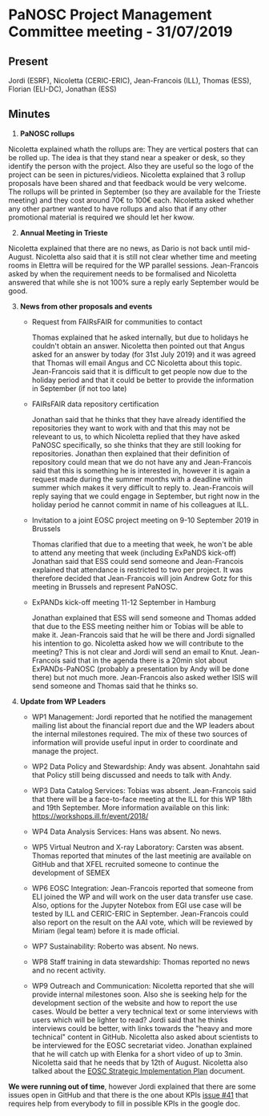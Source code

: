 PaNOSC Project Management Committee meeting - 31/07/2019
=======================================================================

Present
-------

Jordi (ESRF), Nicoletta (CERIC-ERIC), Jean-Francois (ILL), Thomas (ESS), Florian (ELI-DC), Jonathan (ESS)


Minutes
-------

1. **PaNOSC rollups**

Nicoletta explained whath the rollups are: They are vertical posters that can be rolled up. The idea is that they stand near
a speaker or desk, so they identify the person with the project. Also they are useful so the logo of the project can be seen
in pictures/vidieos. Nicoletta explained that 3 rollup proposals have been shared and that feedback would be very welcome.
The rollups will be printed in September (so they are available for the Trieste meeting) and they cost around 70€ to 100€ each.
Nicoletta asked whether any other partner wanted to have rollups and also that if any other promotional material is required we 
should let her kwow.

2. **Annual Meeting in Trieste**

Nicoletta explained that there are no news, as Dario is not back until mid-August. Nicoletta also said that it is still not clear
whether time and meeting rooms in Elettra will be required for the WP parallel sessions. Jean-Francois asked by when the requirement
needs to be formalised and Nicoletta answered that while she is not 100% sure a reply early September would be good.
    
3. **News from other proposals and events**
    * Request from FAIRsFAIR for communities to contact
    
      Thomas explained that he asked internally, but due to holidays he couldn't obtain an answer. Nicoletta then pointed out that
Angus asked for an answer by today (for 31st July 2019) and it was agreed that Thomas will email Angus and CC Nicoletta about this
topic. Jean-Francois said that it is difficult to get people now due to the holiday period and that it could be better to provide
the information in September (if not too late)

    * FAIRsFAIR data repository certification
    
      Jonathan said that he thinks that they have already identified the repositories they want to work with and that this may not
be releveant to us, to which Nicoletta replied that they have asked PaNOSC specifically, so she thinks that they are still looking
for repositories. Jonathan then explained that their definition of repository could mean that we do not have any and Jean-Francois
said that this is something he is interested in, however it is again a request made during the summer months with a deadline within
summer which makes it very difficult to reply to. Jean-Francois will reply saying that we could engage in September, but right now
in the holiday period he cannot commit in name of his colleagues at ILL.

    * Invitation to a joint EOSC project meeting on 9-10 September 2019 in Brussels
    
      Thomas clarified that due to a meeting that week, he won't be able to attend any meeting that week (including ExPaNDS kick-off)
Jonathan said that ESS could send someone and Jean-Francois explained that attendance is restricted to two per project. It was
therefore decided that Jean-Francois will join Andrew Gotz for this meeting in Brussels and represent PaNOSC.

    * ExPANDs kick-off meeting 11-12 September in Hamburg
    
      Jonathan explained  that ESS will send someone and Thomas added that due to the ESS meeting neither him or Tobias will be able
to make it. Jean-Francois said that he will be there and Jordi signalled his intention to go.
Nicoletta asked how we will contribute to the meeting? This is not clear and Jordi will send an email to Knut. Jean-Francois said
that in the agenda there is a 20min slot about ExPANDs-PaNOSC (probably a presentation by Andy will be done there) but not much more.
Jean-Francois also asked wether ISIS will send someone and Thomas said that he thinks so.


4. **Update from WP Leaders**
    * WP1 Management: Jordi reported that he notified the management mailing list about the financial report due and the WP leaders
    about the internal milestones required. The mix of these two sources of information will provide useful input in order to 
    coordinate and manage the project.
    
    * WP2 Data Policy and Stewardship: Andy was absent. Jonahtahn said that Policy still being discussed and needs to talk with Andy.
    
    * WP3 Data Catalog Services: Tobias was absent. Jean-Francois said that there will be a face-to-face meeting at the ILL for 
    this WP 18th and 19th September. More information available on this link: https://workshops.ill.fr/event/2018/
    
    * WP4 Data Analysis Services: Hans was absent. No news.
    
    * WP5 Virtual Neutron and X-ray Laboratory: Carsten was absent. Thomas reported that minutes of the last meetinig are available
    on GitHub and that XFEL recruited someone to continue the development of SEMEX
    
    * WP6 EOSC Integration: Jean-Francois reported that someone from ELI joined the WP and will work on the user data transfer use
    case. Also, options for the Jupyter Notebox from EGI use case will be tested by ILL and CERIC-ERIC in September. Jean-Francois
    could also report on the result on the AAI vote, which will be reviewed by Miriam (legal team) before it is made official.
    
    * WP7 Sustainability: Roberto was absent. No news.
    
    * WP8 Staff training in data stewardship: Thomas reported no news and no recent activity.
    
    * WP9 Outreach and Communication: Nicoletta reported that she will provide internal milestones soon. Also she is seeking help
    for the development section of the website and how to report the use cases. Would be better a very technical text or some 
    interviews with users which will be lighter to read? Jordi said that he thinks interviews could be better, with links towards
    the "heavy and more technical" content in GitHub. Nicoletta also asked about scientists to be interviewed for the EOSC secretariat
    video. Jonathan explained that he will catch up with Elenka for a short video of up to 3min. Nicoletta said that he needs that 
    by 12th of August. Nicoletta also talked about the [EOSC Strategic Implementation Plan](https://publications.europa.eu/en/publication-detail/-/publication/78ae5276-ae8e-11e9-9d01-01aa75ed71a1) document.

**We were running out of time**, however Jordi explained that there are some issues open in GitHub and that there is the one about
KPIs [issue #41](https://github.com/panosc-eu/panosc/issues/41) that requires help from everybody to fill in possible KPIs in the 
google doc.
